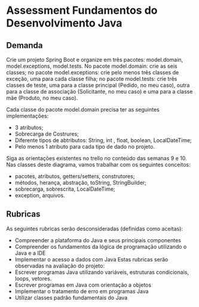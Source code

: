 # Assessment Fundamentos do Desenvolvimento Java

## Demanda

Crie um projeto Spring Boot e organize em três pacotes: model.domain, model.exceptions,
model.tests. No pacote model.domain: crie as seis classes; no pacote model.exceptions: crie
pelo menos três classes de exceção, uma para cada classe filha; no pacote model.tests: crie
três classes de teste, uma para a classe principal (Pedido, no meu caso), outra para a classe
de associação (Solicitante, no meu caso) e uma para a classe mãe (Produto, no meu caso).

Cada classe do pacote model.domain precisa ter as seguintes implementações:
- 3 atributos;
- Sobrecarga de Costrures;
- Diferente tipos de abtributos: String, int , float, boolean, LocalDateTime;
- Pelo menos 1 atributo para cada tipo de dado no projeto.

Siga as orientações existentes no trello no conteúdo das semanas 9 e 10. Nas classes deste
diagrama, vamos trabalhar com os seguintes conceitos:
- pacotes, atributos, getters/setters, construtores;
- métodos, herança, abstração, toString, StringBuilder;
- sobrecarga, sobrescrita, LocalDateTime;
-  exception, arquivos.

## Rubricas

As seguintes rubricas serão desconsideradas (definidas como aceitas):
- Compreender a plataforma do Java e seus principais componentes
- Compreender os fundamentos da lógica de programação utilizando o Java e a IDE
- Implementar o acesso a dados com Java
Estas rubricas serão observadas na avaliação do projeto:
- Escrever programas Java utilizando variáveis, estruturas condicionais, loops, vetores.
- Escrever programas em Java com orientação a objetos
- Implementar o tratamento de erro em programas Java
- Utilizar classes padrão fundamentais do Java